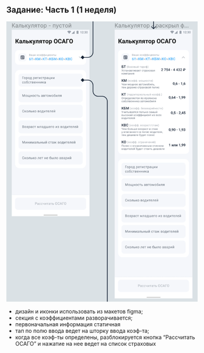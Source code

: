## Задание: Часть 1 (1 неделя)

<img src="img/main_no_client_data.png">

* дизайн и иконки использовать из макетов figma;
* секция с коэффициентами разворачивается;
* первоначальная информация статичная
* тап по полю ввода ведет на шторку ввода коэф-та;
* когда все коэф-ты определены, разблокируется кнопка “Рассчитать ОСАГО” и нажатие на нее ведет на список страховых